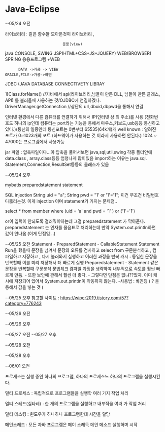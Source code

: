 # Java-Eclipse

--05/24   오전

라이브러리 : 같은 함수들 모아둔것이 라이브러리 ,

                              응용(view)
java                          CONSOLE, SWING
JSP(HTML+CSS+JS+JQUERY)       WEB(BROWSER)
SPRING                        응용프로그램 +WEB



          DATA ->가공 -> VIEW
    ORACLE,FILE->가공->화면
JDBC (JAVA DATABASE CONNECTIVETY LIBRAY


1)Class.forName()   //자바에서 api(라이브러리,남들이 만든 DLL, 남들이 만든 클래스, API) 를 불러올때 사용하는 것/OJDBC에 연결하겠다. 
  DriverManager.getConnection //상단의 url,dbuid,dbpwd을 통해서 연결 
  
  인터넷 환경에서 다른 컴퓨터를 연결하기 위해서 IP(인터넷 상 의 주소)를 사용 (전화번호도 하나의 ip인데 컴퓨터는 port라는 기능을 통해서 
  마우스,키보드,usb등등 통신하고 있다.)(통신의 일종인데 통신포트는 0번부터 65535(64k개)개
  well known : 알려진 포트가 0~1023개의 포트 (하드웨어가 사용하는 것 이라서 사용하면 안된다.) 1024 ~ 47000는 프로그램에서 사용가능 
  
jar 파일 : 압축파일이다...아 압축을 풀어서보면 java,sql,util,swing 각종 폴더안에 data.class , array.class등등 엄청나게 많이있음
import하는 이유는 java.sql.   Statement,Connection,ResultSet등등의 클래스가 있음 


--05/24  오후


mybatis 
preparedstatement
statement 

SQL injection 
String uid = "a";
String pwd = "1' or '1'='1";    이건 무조건 비밀번호 다뚫리는것. 이게 injection 이며 statement가 가지는 문제점..

select * from member where (uid = 'a' and pwd = '1' ) or ('1'='1')

or이 입력이 안되도록 걸러줘야하는데 그걸 preparedstatement 가 막아준다. 
preparedstatement 는 인자를 물음표로 처리하는데 만약 System.out.println하면 값이 안나옴 (이게 단점임 ..) 


--05/25  오전
Statement - PreparedStatement - CallableStatement
Statement Run을 했을때 문장을 넘겨서 문장의 오류를 검사하고 select from 구문분석하고 , 컴파일하고 저장하고 , 다시 불러와서 실행하고 이러한 과정을 반복
캐시 : 동일한 문장을 반복할때 이를 미리 저장해서 더 빠르게 실행
Preparedstatement - Statement 같은 문장을 반복할때 구문분석 문법체크 컴파일 과정을 생략하여 내부적으로 속도를 훨씬 빠르게 만듬. 
                  - 또한 보안에 관해서 훨씬 더 좋다.
                  - 그렇다면 단점은 없냐??있지. 이미 캐시에 저장되어 있어서 System.out.println이 작동하지 않는다. 
                  -사용법 : 바인딩 ( ? 을 통해서 값을 넣는 것 ) 
                  
                  


--05/25 오후
참고할 사이트 : https://wiper2019.tistory.com/57?category=776243


--05/26 오전

--05/26 오후

--05/27 오전
--05/27 오후


--05/28 오전

--05/28 오후

--06/01 오전

프로세스는 실행 중인 하나의 프로그램,  하나의 프로세스느 하나의 프로그램을 실행시킨다.

멀티 프로세스 : 독립적으로 프로그램들을 실행학 여러 가지 작업 처리 

멀티 스레드(실타레) :  한 개의 프로그램을 실행하고 내부적을 여러 가 작업 처리

멀티 테스킹 : 윈도우가 하나하나 프로그램한테 시간을 할당 


메인스레드 : 모든 자바 프로그램은 메이 스레득 메인 메소드 실행하며 시작



